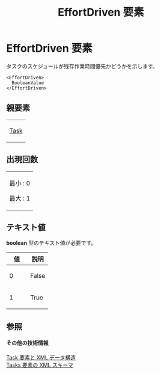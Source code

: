 ﻿---
title: EffortDriven 要素
TOCTitle: EffortDriven 要素
ms:assetid: 852e988b-b99a-43e1-b65a-86cafa252304
ms:mtpsurl: https://msdn.microsoft.com/ja-jp/library/Bb968574(v=office.12)
ms:contentKeyID: 16741228
ms.date: 06/30/2008
mtps_version: v=office.12
ms.translationtype: HT
---

# EffortDriven 要素

タスクのスケジュールが残存作業時間優先かどうかを示します。

    <EffortDriven>
      BooleanValue
    </EffortDriven>

## 親要素

<table>
<colgroup>
<col style="width: 100%" />
</colgroup>
<tbody>
<tr class="odd">
<td><p><a href="task-element.md">Task</a></p></td>
</tr>
</tbody>
</table>


## 出現回数


<table>
<colgroup>
<col style="width: 100%" />
</colgroup>
<tbody>
<tr class="odd">
<td><p>最小 : 0</p>
<p>最大 : 1</p></td>
</tr>
</tbody>
</table>


## テキスト値

**boolean** 型のテキスト値が必要です。

<table>
<colgroup>
<col style="width: 50%" />
<col style="width: 50%" />
</colgroup>
<thead>
<tr class="header">
<th>値</th>
<th>説明</th>
</tr>
</thead>
<tbody>
<tr class="odd">
<td><p>0</p></td>
<td><p>False</p></td>
</tr>
<tr class="even">
<td><p>1</p></td>
<td><p>True</p></td>
</tr>
</tbody>
</table>


## 参照

#### その他の技術情報

[Task 要素と XML データ構造](task-elements-and-xml-structure.md)  
[Tasks 要素の XML スキーマ](xml-schema-for-the-tasks-element.md)

